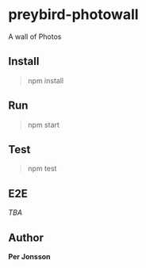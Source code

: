 # preybird-photowall
A wall of Photos

## Install
> npm install

## Run
> npm start

## Test
> npm test

## E2E
_TBA_

## Author
**Per Jonsson**
